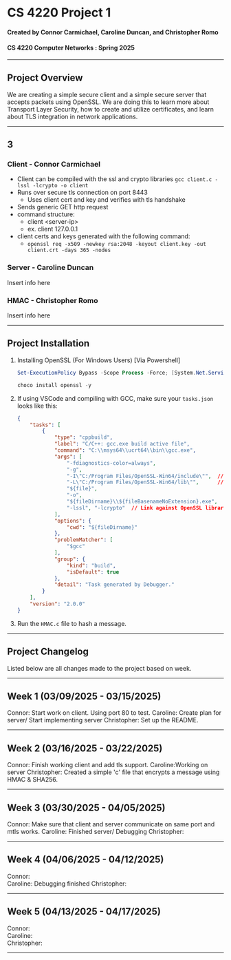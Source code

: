 # CS 4220 Project 1

#### Created by Connor Carmichael, Caroline Duncan, and Christopher Romo

#### CS 4220 Computer Networks : Spring 2025

---

## Project Overview

We are creating a simple secure client and a simple secure server that accepts packets using OpenSSL. We are doing this to learn more about Transport Layer Security, how to create and utilize certificates, and learn about TLS integration in network applications.

---

## 3

### Client - Connor Carmichael

 - Client can be compiled with the ssl and crypto libraries `gcc client.c -lssl -lcrypto -o client`
 - Runs over secure tls connection on port 8443
    - Uses client cert and key and verifies with tls handshake
 - Sends generic GET http request 
 - command structure:
    - client \<server-ip\>
    - ex. client 127.0.0.1 
 - client certs and keys generated with the following command:
    - `openssl req -x509 -newkey rsa:2048 -keyout client.key -out client.crt -days 365 -nodes`

### Server - Caroline Duncan

Insert info here

### HMAC - Christopher Romo

Insert info here

---

## Project Installation

1. Installing OpenSSL (For Windows Users) [Via Powershell]

   ```Powershell
   Set-ExecutionPolicy Bypass -Scope Process -Force; [System.Net.ServicePointManager]::SecurityProtocol = [System.Net.ServicePointManager]::SecurityProtocol -bor 3072; iex ((New-Object System.Net.WebClient).DownloadString('https://community.chocolatey.org/install.ps1'))
   ```

   ```Powershell
   choco install openssl -y
   ```

2. If using VSCode and compiling with GCC, make sure your `tasks.json` looks like this:
   ```JSON
   {
       "tasks": [
           {
               "type": "cppbuild",
               "label": "C/C++: gcc.exe build active file",
               "command": "C:\\msys64\\ucrt64\\bin\\gcc.exe",
               "args": [
                   "-fdiagnostics-color=always",
                   "-g",
                   "-I\"C:/Program Files/OpenSSL-Win64/include\"",  // Include path for OpenSSL
                   "-L\"C:/Program Files/OpenSSL-Win64/lib\"",      // Library path for OpenSSL
                   "${file}",
                   "-o",
                   "${fileDirname}\\${fileBasenameNoExtension}.exe",
                   "-lssl", "-lcrypto"  // Link against OpenSSL libraries
               ],
               "options": {
                   "cwd": "${fileDirname}"
               },
               "problemMatcher": [
                   "$gcc"
               ],
               "group": {
                   "kind": "build",
                   "isDefault": true
               },
               "detail": "Task generated by Debugger."
           }
       ],
       "version": "2.0.0"
   }
   ```
3. Run the `HMAC.c` file to hash a message.

---

## Project Changelog

Listed below are all changes made to the project based on week.

---

## Week 1 (03/09/2025 - 03/15/2025)

Connor: Start work on client. Using port 80 to test.
Caroline: Create plan for server/ Start implementing server
Christopher: Set up the README.

---

## Week 2 (03/16/2025 - 03/22/2025)

Connor: Finish working client and add tls support. 
Caroline:Working on server
Christopher: Created a simple 'c' file that encrypts a message using HMAC & SHA256.

---

## Week 3 (03/30/2025 - 04/05/2025)

Connor: Make sure that client and server communicate on same port and mtls works.
Caroline: Finished server/ Debugging
Christopher:

---

## Week 4 (04/06/2025 - 04/12/2025)

Connor:\
Caroline: Debugging finished
Christopher:

---

## Week 5 (04/13/2025 - 04/17/2025)

Connor:\
Caroline:\
Christopher:

---
